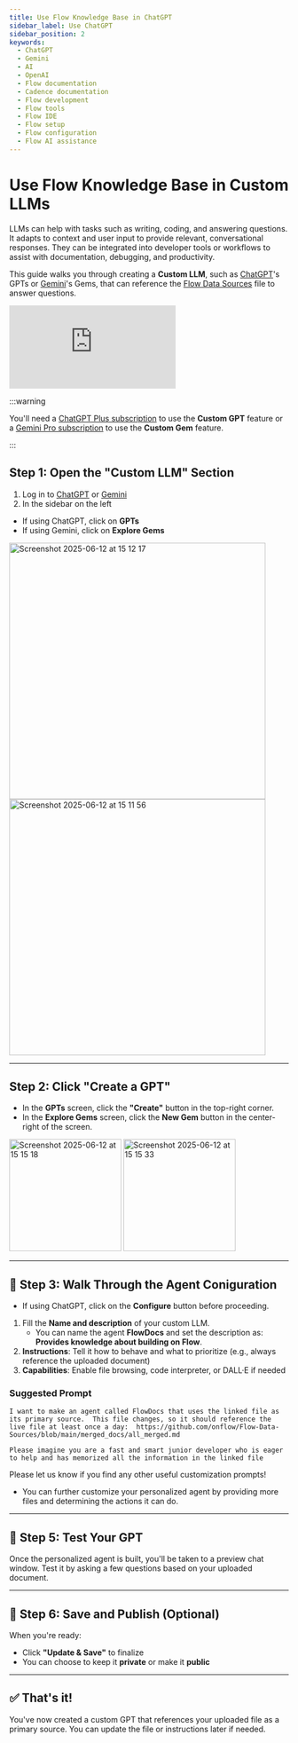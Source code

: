 ```yaml
---
title: Use Flow Knowledge Base in ChatGPT
sidebar_label: Use ChatGPT
sidebar_position: 2
keywords:
  - ChatGPT
  - Gemini
  - AI
  - OpenAI
  - Flow documentation
  - Cadence documentation
  - Flow development
  - Flow tools
  - Flow IDE
  - Flow setup
  - Flow configuration
  - Flow AI assistance
---
```


# Use Flow Knowledge Base in Custom LLMs

LLMs can help with tasks such as writing, coding, and answering questions. It adapts to context and user input to provide relevant, conversational responses. They can be integrated into developer tools or workflows to assist with documentation, debugging, and productivity.

This guide walks you through creating a **Custom LLM**, such as [ChatGPT]'s GPTs or [Gemini]'s Gems, that can reference the [Flow Data Sources] file to answer questions.

<div style={{ position: 'relative', paddingBottom: '56.25%', height: 0, overflow: 'hidden', maxWidth: '100%' }}>
  <iframe 
    style={{ position: 'absolute', top: 0, left: 0, width: '100%', height: '100%' }}
    src="https://www.youtube.com/embed/Lu6KrNvGthI" 
    title="YouTube video player" 
    frameborder="0" 
    allow="accelerometer; autoplay; clipboard-write; encrypted-media; gyroscope; picture-in-picture" 
    allowfullscreen
  ></iframe>
</div>

:::warning

You'll need a [ChatGPT Plus subscription] to use the **Custom GPT** feature or a [Gemini Pro subscription] to use the **Custom Gem** feature.

:::

## Step 1: Open the "Custom LLM" Section

1. Log in to [ChatGPT] or [Gemini]
2. In the sidebar on the left
  - If using ChatGPT, click on **GPTs**
  - If using Gemini, click on **Explore Gems**

<img width="462" alt="Screenshot 2025-06-12 at 15 12 17" src="https://github.com/user-attachments/assets/74513927-fea2-46e2-9602-43bd726f525c" />
<img width="462" alt="Screenshot 2025-06-12 at 15 11 56" src="https://github.com/user-attachments/assets/144dab4b-c0e9-4511-9af4-fccc282a97f7" />

---

## Step 2: Click "Create a GPT"

- In the **GPTs** screen, click the **"Create"** button in the top-right corner.
- In the **Explore Gems** screen, click the **New Gem** button in the center-right of the screen. 

<img width="202" alt="Screenshot 2025-06-12 at 15 15 18" src="https://github.com/user-attachments/assets/e7455803-6e8f-4d29-af33-2cde3f077696" />
<img width="202" alt="Screenshot 2025-06-12 at 15 15 33" src="https://github.com/user-attachments/assets/d22647a3-4a86-4f8e-b61a-9b7ebd6eea24" />


---

## 📍 Step 3: Walk Through the Agent Coniguration

- If using ChatGPT, click on the **Configure** button before proceeding.

1. Fill the **Name and description** of your custom LLM.
    - You can name the agent **FlowDocs** and set the description as: **Provides knowledge about building on Flow**.
3. **Instructions**: Tell it how to behave and what to prioritize (e.g., always reference the uploaded document)
4. **Capabilities**: Enable file browsing, code interpreter, or DALL·E if needed

### Suggested Prompt

```text
I want to make an agent called FlowDocs that uses the linked file as its primary source.  This file changes, so it should reference the live file at least once a day:  https://github.com/onflow/Flow-Data-Sources/blob/main/merged_docs/all_merged.md

Please imagine you are a fast and smart junior developer who is eager to help and has memorized all the information in the linked file
```

Please let us know if you find any other useful customization prompts!

- You can further customize your personalized agent by providing more files and determining the actions it can do.

---

## 📍 Step 5: Test Your GPT

Once the personalized agent is built, you'll be taken to a preview chat window. Test it by asking a few questions based on your uploaded document.

---

## 📍 Step 6: Save and Publish (Optional)

When you're ready:

- Click **"Update & Save"** to finalize
- You can choose to keep it **private** or make it **public**

---

## ✅ That's it!

You've now created a custom GPT that references your uploaded file as a primary source. You can update the file or instructions later if needed.

[ChatGPT]: https://chatgpt.com/
[Gemini]: https://gemini.google.com/app
[OpenAI]: https://openai.com/
[ChatGPT Plus subscription]: https://chat.openai.com
[Gemini Pro subscription]: https://gemini.google/subscriptions/
[Flow Data Sources]: ../flow-data-sources.md
[Flow Data Sources All Merged]: https://github.com/onflow/Flow-Data-Sources/blob/main/merged_docs/all_merged.md
